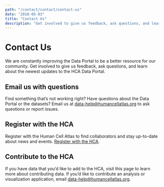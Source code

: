 ```yaml
---
path: "/contact/contact/contact-us"
date: "2018-05-03"
title: "Contact Us"
description: "Get involved to give us feedback, ask questions, and learn about the newest updates to the HCA Data Portal."
---
```


# Contact Us

We are constantly improving the Data Portal to be a better resource for our community.  Get involved to give us feedback, ask questions, and learn about the newest updates to the HCA Data Portal.  

## Email us with questions

Find something that’s not working right?  Have questions about the Data Portal or the datasets? Email us at [data-help@humancellatlas.org](mailto:data-help@humancellatlas.org) to ask questions or report issues. 

## Register with the HCA

Register with the Human Cell Atlas to find collaborators and stay up-to-date about news and events.  [Register with the HCA](https://www.humancellatlas.org/join-hca).

## Contribute to the HCA

If you have data that you’d like to add to the HCA, visit this page to learn more about contributing data.  If you’d like to contribute an analysis or visualization application, email [data-help@humancellatlas.org](mailto:data-help@humancellatlas.org). 
